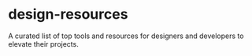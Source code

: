 # design-resources
A curated list of top tools and resources for designers and developers to elevate their projects.
